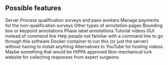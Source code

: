 ## Possible features

Server
	Process qualification surveys and pass workers
	Manage payments for the non-qualification surveys
Other types of annotation pages
	Bounding box or keypoint annotations
	Phase label annotations
Tutorial videos
GUI instead of command line
	Help people not familiar with a command line to go through this software
Docker container to run this (or just the server) without having to install anything
Alternatives to YouTube for hosting videos
	Maybe something that would be HIPPA approved
Non-mechanical turk website for collecting responses from expert surgeons
